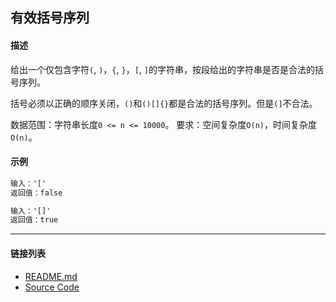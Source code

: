## 有效括号序列

#### 描述

给出一个仅包含字符`(`, `)`，`{`, `}`，`[`, `]`的字符串，按段给出的字符串是否是合法的括号序列。

括号必须以正确的顺序关闭，`()`和`()[]{}`都是合法的括号序列。但是`(]`不合法。

数据范围：字符串长度`0 <= n <= 10000`。
要求：空间复杂度`O(n)`，时间复杂度`O(n)`。

#### 示例

```txt
输入：'['
返回值：false
```

```txt
输入：'[]'
返回值：true
```

---
#### 链接列表

- [README.md](../../README.md)
- [Source Code](./daily.c)